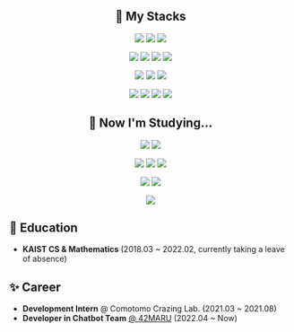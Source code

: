 <h2 align="center"> 💪 My Stacks </h2>
<p align="center">
  <img src="https://img.shields.io/badge/Python-3766AB?style=flat&logo=Python&logoColor=white" />
  <img src="https://img.shields.io/badge/TypeScript-3178C6?style=flat&logo=TypeScript&logoColor=white" />
  <img src="https://img.shields.io/badge/React-61DAFB?style=flat&logo=React&logoColor=white" />
</p>
<p align="center">
  <img src="https://img.shields.io/badge/Pytorch-EE4C2C?style=flat&logo=Pytorch&logoColor=white" />
  <img src="https://img.shields.io/badge/scikit--learn-F7931E?style=flat&logo=scikit%2Dlearn&logoColor=white" />
  <img src="https://img.shields.io/badge/Unity-FFFFFF?style=flat&logo=Unity&logoColor=black" />
  <img src="https://img.shields.io/badge/ISAAC%20SDK-76B900?style=flat&logo=NVIDIA&logoColor=white" />
</p>
<p align="center">
  <img src="https://img.shields.io/badge/Visual%20Studio%20Code-007ACC?style=flat&logo=VisualstudioCode&logoColor=white" />
  <img src="https://img.shields.io/badge/PyCharm-000000?style=flat&logo=PyCharm&logoColor=white" />
  <img src="https://img.shields.io/badge/WebStorm-000000?style=flat&logo=WebStorm&logoColor=white" />
</p>
<p align="center">
  <img src="https://img.shields.io/badge/GitHub-181717?style=flat&logo=GitHub&logoColor=white" />
  <img src="https://img.shields.io/badge/Slack-4A154B?style=flat&logo=Slack&logoColor=white" />
  <img src="https://img.shields.io/badge/Trello-0052CC?style=flat&logo=Trello&logoColor=white" />
  <img src="https://img.shields.io/badge/Notion-000000?style=flat&logo=Notion&logoColor=white" />
</p>
<h2 align="center"> 📖 Now I'm Studying... </h2>
<p align="center">
  <img src="https://img.shields.io/badge/FastAPI-009688?style=flat&logo=FastAPI&logoColor=white" />
  <img src="https://img.shields.io/badge/MongoDB-47A248?style=flat&logo=MongoDB&logoColor=white" />
</p>
<p align="center">
  <img src="https://img.shields.io/badge/Docker-2496ED?style=flat&logo=Docker&logoColor=white" />
  <img src="https://img.shields.io/badge/Azure-0078D4?style=flat&logo=MicrosoftAzure&logoColor=white" />
  <img src="https://img.shields.io/badge/Kubernetes-326CE5?style=flat&logo=Kubernetes&logoColor=white" />
</p>
<p align="center">
  <img src="https://img.shields.io/badge/TensorFlow-FF6F00?style=flat&logo=TensorFlow&logoColor=white" />
  <img src="https://img.shields.io/badge/ElasticSearch-005571?style=flat&logo=ElasticSearch&logoColor=white" />
</p>
<p align="center">
  <img src="https://img.shields.io/badge/Jira-0052CC?style=flat&logo=JiraSoftware&logoColor=white" />
</p>

## 🌟 Education
- **KAIST CS & Mathematics**  (2018.03 ~ 2022.02, currently taking a leave of absence)   

## ✨ Career
- **Development Intern** @ Comotomo Crazing Lab. (2021.03 ~ 2021.08)   
- **Developer in Chatbot Team** [@ 42MARU](https://www.42maru.ai/) (2022.04 ~ Now)    
